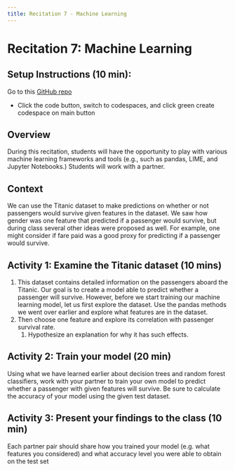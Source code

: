 ```yaml
---
title: Recitation 7 - Machine Learning
---
```

 
# Recitation 7:  Machine Learning
 
## Setup Instructions (10 min): 

Go to this [GitHub repo](https://github.com/CMU-313/17313-recitation7-ML)
- Click the code button, switch to codespaces, and click green create codespace on main button

 
## Overview

During this recitation, students will have the opportunity to play with various machine learning frameworks and tools (e.g., such as pandas, LIME, and Jupyter Notebooks.) Students will work with a partner.
 
## Context

We can use the Titanic dataset to make predictions on whether or not passengers would survive given features in the dataset. We saw how gender was one feature that predicted if a passenger would survive, but during class several other ideas were proposed as well. For example, one might consider if fare paid was a good proxy for predicting if a passenger would survive. 
 
## Activity 1: Examine the Titanic dataset (10 mins)

1. This dataset contains detailed information on the passengers aboard the Titanic. Our goal is to create a model able to predict whether a passenger will survive. However, before we start training our machine learning model, let us first explore the dataset. Use the pandas methods we went over earlier and explore what features are in the dataset.
2. Then choose one feature and explore its correlation with passenger survival rate.
    1. Hypothesize an explanation for why it has such effects.
 
## Activity 2: Train your model (20 min)

Using what we have learned earlier about decision trees and random forest classifiers, work with your partner to train your own model to predict whether a passenger with given features will survive. Be sure to calculate the accuracy of your model using the given test dataset. 
 
## Activity 3: Present your findings to the class (10 min)

Each partner pair should share how you trained your model (e.g. what features you considered) and what accuracy level you were able to obtain on the test set
